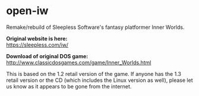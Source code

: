 # open-iw
Remake/rebuild of Sleepless Software's fantasy platformer Inner Worlds.

**Original website is here:**  
https://sleepless.com/iw/

**Download of original DOS game:**  
http://www.classicdosgames.com/game/Inner_Worlds.html


This is based on the 1.2 retail version of the game. If anyone has the 1.3 retail version or the CD (which includes the Linux version as well), please let us know as it appears to be gone from the internet.
